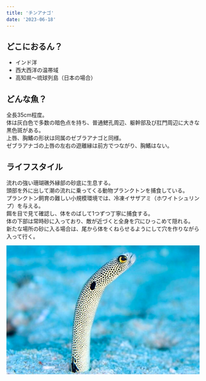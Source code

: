 ```yaml
---
title: 'チンアナゴ'
date: '2023-06-18'
---
```


## どこにおるん？
- インド洋
- 西大西洋の温帯域
- 高知県〜琉球列島（日本の場合）

## どんな魚？
全長35cm程度。  
体は灰白色で多数の暗色点を持ち、普通鰓孔周辺、躯幹部及び肛門周辺に大きな黒色斑がある。  
上唇、胸鰭の形状は同属のゼブラアナゴと同様。  
ゼブラアナゴの上唇の左右の遊離縁は前方でつながり、胸鰭はない。

## ライフスタイル
流れの強い珊瑚礁外縁部の砂底に生息する。   
頭部を外に出して潮の流れに乗ってくる動物プランクトンを捕食している。  
プランクトン飼育の難しい小規模環境では、冷凍イサザアミ（ホワイトシュリンプ）を与える。  
餌を目で見て確認し、体をのばして1つずつ丁寧に捕食する。  
体の下部は常時砂に入っており、敵が近づくと全身を穴にひっこめて隠れる。  
新たな場所の砂に入る場合は、尾から体をくねらせるようにして穴を作りながら入って行く。

![chin-anago.png](..%2Fpublic%2Fchin-anago.png)
